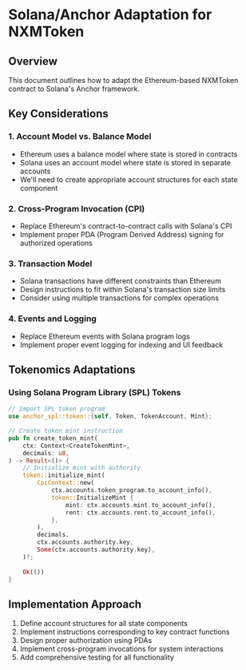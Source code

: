# Solana/Anchor Adaptation for NXMToken

## Overview
This document outlines how to adapt the Ethereum-based NXMToken contract to Solana's Anchor framework.

## Key Considerations

### 1. Account Model vs. Balance Model
- Ethereum uses a balance model where state is stored in contracts
- Solana uses an account model where state is stored in separate accounts
- We'll need to create appropriate account structures for each state component

### 2. Cross-Program Invocation (CPI)
- Replace Ethereum's contract-to-contract calls with Solana's CPI
- Implement proper PDA (Program Derived Address) signing for authorized operations

### 3. Transaction Model
- Solana transactions have different constraints than Ethereum
- Design instructions to fit within Solana's transaction size limits
- Consider using multiple transactions for complex operations

### 4. Events and Logging
- Replace Ethereum events with Solana program logs
- Implement proper event logging for indexing and UI feedback


## Tokenomics Adaptations

### Using Solana Program Library (SPL) Tokens
```rust
// Import SPL token program
use anchor_spl::token::{self, Token, TokenAccount, Mint};

// Create token mint instruction
pub fn create_token_mint(
    ctx: Context<CreateTokenMint>,
    decimals: u8,
) -> Result<()> {
    // Initialize mint with authority
    token::initialize_mint(
        CpiContext::new(
            ctx.accounts.token_program.to_account_info(),
            token::InitializeMint {
                mint: ctx.accounts.mint.to_account_info(),
                rent: ctx.accounts.rent.to_account_info(),
            },
        ),
        decimals,
        ctx.accounts.authority.key,
        Some(ctx.accounts.authority.key),
    )?;
    
    Ok(())
}
```


## Implementation Approach

1. Define account structures for all state components
2. Implement instructions corresponding to key contract functions
3. Design proper authorization using PDAs
4. Implement cross-program invocations for system interactions
5. Add comprehensive testing for all functionality
